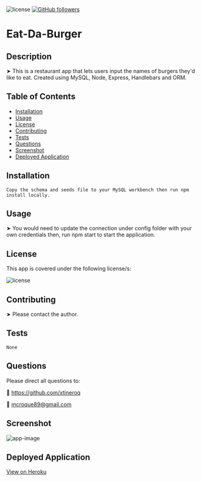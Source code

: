
![license](https://img.shields.io/badge/license-ISC-brightgreen)
[![GitHub followers](https://img.shields.io/github/followers/xtineroq.svg?style=social&label=Followers)](https://github.com/xtineroq?tab=followers)

# Eat-Da-Burger

## Description
➤ This is a restaurant app that lets users input the names of burgers they'd like to eat. Created using MySQL, Node, Express, Handlebars and ORM.

## Table of Contents
* [Installation](#installation)
* [Usage](#usage)
* [License](#license)
* [Contributing](#contributing)
* [Tests](#tests)
* [Questions](#questions)
* [Screenshot](#screenshot)
* [Deployed Application](#deployed-application)

## Installation
```
Copy the schema and seeds file to your MySQL workbench then run npm install locally.
```

## Usage
➤ You would need to update the connection under config folder with your own credentials then, run npm start to start the application.

## License
This app is covered under the following license/s:

![license](https://img.shields.io/badge/license-ISC-brightgreen)

## Contributing
➤ Please contact the author.

## Tests
```
None
```

## Questions
Please direct all questions to:

👤 https://github.com/xtineroq

📧 mcroque89@gmail.com

## Screenshot
![app-image](../public/assets/img/eat-burger.png)

## Deployed Application
[View on Heroku](https://nameless-journey-49380.herokuapp.com/)